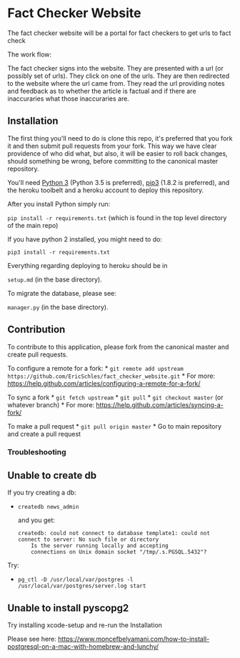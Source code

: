 # Fact Checker Website

The fact checker website will be a portal for fact checkers to get urls to fact check

The work flow:

The fact checker signs into the website.
They are presented with a url (or possibly set of urls).
They click on one of the urls.
They are then redirected to the website where the url came from.
They read the url providing notes and feedback as to whether the article is factual and if there are inaccuraries what those inaccuraries are.

## Installation

The first thing you'll need to do is clone this repo, it's preferred that you fork it and then submit pull requests from your fork.  This way we have clear providence of who did what, but also, it will be easier to roll back changes, should something be wrong, before committing to the canonical master repository.

You'll need [Python 3](https://www.python.org/downloads/) (Python 3.5 is preferred), [pip3](https://pip.pypa.io/en/stable/) (1.8.2 is preferred), and the heroku toolbelt and a heroku account to deploy this repository.

After you install Python simply run:

`pip install -r requirements.txt` (which is found in the top level directory of the main repo)

If you have python 2 installed, you might need to do:

`pip3 install -r requirements.txt`

Everything regarding deploying to heroku should be in 

`setup.md` (in the base directory).

To migrate the database, please see:

`manager.py` (in the base directory).

## Contribution

To contribute to this application, please fork from the canonical master and create pull requests.

To configure a remote for a fork:
    * `git remote add upstream https://github.com/EricSchles/fact_checker_website.git`
    * For more: https://help.github.com/articles/configuring-a-remote-for-a-fork/

To sync a fork
    * `git fetch upstream`
    * `git pull`
    * `git checkout master` (or whatever branch)
    * For more: https://help.github.com/articles/syncing-a-fork/

To make a pull request
    * `git pull origin master`
    * Go to main repository and create a pull request

### Troubleshooting

## Unable to create db

If you try creating a db:
 * `createdb news_admin`

    and you get:

    ```
    createdb: could not connect to database template1: could not connect to server: No such file or directory
        Is the server running locally and accepting
        connections on Unix domain socket "/tmp/.s.PGSQL.5432"?
    ```

Try: 
* `pg_ctl -D /usr/local/var/postgres -l /usr/local/var/postgres/server.log start`

## Unable to install pyscopg2 

Try installing xcode-setup and re-run the Installation

Please see here: https://www.moncefbelyamani.com/how-to-install-postgresql-on-a-mac-with-homebrew-and-lunchy/


